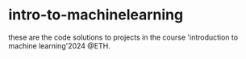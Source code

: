 # intro-to-machinelearning
these are the code solutions to projects in the course 'introduction to machine learning'2024 @ETH.
